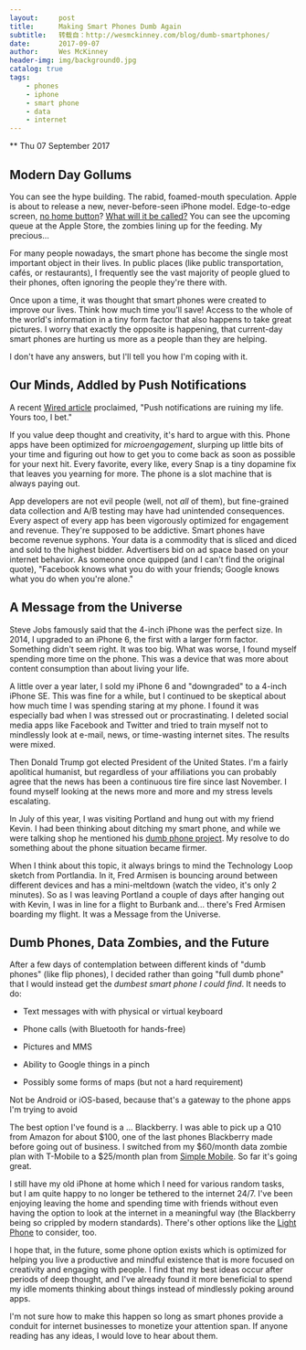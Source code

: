 ```yaml
---
layout:     post
title:      Making Smart Phones Dumb Again
subtitle:   转载自：http://wesmckinney.com/blog/dumb-smartphones/
date:       2017-09-07
author:     Wes McKinney
header-img: img/background0.jpg
catalog: true
tags:
    - phones
    - iphone
    - smart phone
    - data
    - internet
---
```






** Thu 07 September 2017

 

## Modern Day Gollums

You can see the hype building. The rabid, foamed-mouth speculation. Apple is
about to release a new, never-before-seen iPhone model. Edge-to-edge screen,
[no home button](https://www.cnet.com/news/iphone-8-home-button-biggest-change)? [What will it be called?](http://time.com/4927440/iphone-8-edition-names) You can see the upcoming
queue at the Apple Store, the zombies lining up for the feeding. My
precious...

For many people nowadays, the smart phone has become the single most important
object in their lives. In public places (like public transportation, cafés, or
restaurants), I frequently see the vast majority of people glued to their
phones, often ignoring the people they're there with.

Once upon a time, it was thought that smart phones were created to improve our
lives. Think how much time you'll save! Access to the whole of the world's
information in a tiny form factor that also happens to take great pictures. I
worry that exactly the opposite is happening, that current-day smart phones are
hurting us more as a people than they are helping.

I don't have any answers, but I'll tell you how I'm coping with it.

## Our Minds, Addled by Push Notifications

A recent [Wired article](https://www.wired.com/story/turn-off-your-push-notifications) proclaimed, "Push notifications are ruining my
life. Yours too, I bet."

If you value deep thought and creativity, it's hard to argue with this. Phone
apps have been optimized for *microengagement*, slurping up little bits of your
time and figuring out how to get you to come back as soon as possible for your
next hit. Every favorite, every like, every Snap is a tiny dopamine fix that
leaves you yearning for more. The phone is a slot machine that is always paying
out.

App developers are not evil people (well, not *all* of them), but fine-grained
data collection and A/B testing may have had unintended consequences. Every
aspect of every app has been vigorously optimized for engagement and
revenue. They're supposed to be addictive. Smart phones have become revenue
syphons. Your data is a commodity that is sliced and diced and sold to the
highest bidder. Advertisers bid on ad space based on your internet behavior. As
someone once quipped (and I can't find the original quote), "Facebook knows
what you do with your friends; Google knows what you do when you're alone."

## A Message from the Universe

Steve Jobs famously said that the 4-inch iPhone was the perfect size. In 2014,
I upgraded to an iPhone 6, the first with a larger form factor. Something
didn't seem right. It was too big. What was worse, I found myself spending more
time on the phone. This was a device that was more about content consumption
than about living your life.

A little over a year later, I sold my iPhone 6 and "downgraded" to a 4-inch
iPhone SE. This was fine for a while, but I continued to be skeptical about how
much time I was spending staring at my phone. I found it was especially bad
when I was stressed out or procrastinating. I deleted social media apps like
Facebook and Twitter and tried to train myself not to mindlessly look at
e-mail, news, or time-wasting internet sites. The results were mixed.

Then Donald Trump got elected President of the United States. I'm a fairly
apolitical humanist, but regardless of your affiliations you can probably agree
that the news has been a continuous tire fire since last November. I found
myself looking at the news more and more and my stress levels escalating.

In July of this year, I was visiting Portland and hung out with my friend
Kevin. I had been thinking about ditching my smart phone, and while we were
talking shop he mentioned his [dumb phone project](https://keminglabs.com/talks#bangbangcon2015). My resolve to do
something about the phone situation became firmer.

When I think about this topic, it always brings to mind the Technology Loop
sketch from Portlandia. In it, Fred Armisen is bouncing around between
different devices and has a mini-meltdown (watch the video, it's only 2
minutes). So as I was leaving Portland a couple of days after hanging out with
Kevin, I was in line for a flight to Burbank and... there's Fred Armisen
boarding my flight. It was a Message from the Universe.

## Dumb Phones, Data Zombies, and the Future

After a few days of contemplation between different kinds of "dumb phones"
(like flip phones), I decided rather than going "full dumb phone" that I would
instead get the *dumbest smart phone I could find*. It needs to do:

- Text messages with with physical or virtual keyboard

- Phone calls (with Bluetooth for hands-free)

- Pictures and MMS

- Ability to Google things in a pinch

- Possibly some forms of maps (but not a hard requirement)

Not be Android or iOS-based, because that's a gateway to the phone apps I'm
 trying to avoid

The best option I've found is a ... Blackberry. I was able to pick up a Q10
from Amazon for about $100, one of the last phones Blackberry made before
going out of business. I switched from my $60/month data zombie plan with
T-Mobile to a $25/month plan from [Simple Mobile](https://www.simplemobile.com/.). So far it's going great.

I still have my old iPhone at home which I need for various random tasks, but I
am quite happy to no longer be tethered to the internet 24/7. I've been
enjoying leaving the home and spending time with friends without even having
the option to look at the internet in a meaningful way (the Blackberry being so
crippled by modern standards). There's other options like the [Light Phone](https://www.thelightphone.com/.)
to consider, too.

I hope that, in the future, some phone option exists which is optimized for
helping you live a productive and mindful existence that is more focused on
creativity and engaging with people. I find that my best ideas occur after
periods of deep thought, and I've already found it more beneficial to spend my
idle moments thinking about things instead of mindlessly poking around apps.

I'm not sure how to make this happen so long as smart phones provide a conduit
for internet businesses to monetize your attention span. If anyone reading has
any ideas, I would love to hear about them.
